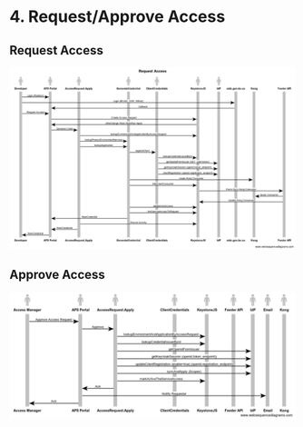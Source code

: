 # 4. Request/Approve Access

## Request Access

![Request Access](./images/request-access.png)

## Approve Access

![Approve Access](./images/approve-access.png)
